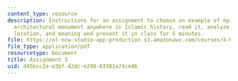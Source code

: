 ```yaml
---
content_type: resource
description: Instructions for an assignment to choose an example of epigraphy on an
  architectural monument anywhere in Islamic history, read it, analyze its style,
  location, and meaning and present it in class for 5 minutes.
file: https://ol-ocw-studio-app-production.s3.amazonaws.com/courses/4-619-historiography-of-islamic-architecture-fall-2014/d45bcc2ee3bfd2dce29863381a74ce46_MIT4_619F14_assignment3.pdf
file_type: application/pdf
resourcetype: Document
title: Assignment 3
uid: d45bcc2e-e3bf-d2dc-e298-63381a74ce46
---
```

